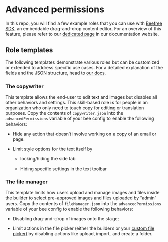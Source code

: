 
# Advanced permissions

In this repo, you will find a few example roles that you can use with [Beefree SDK](https://beefree.io/bee-plugin/ "https://beefree.io/bee-plugin/"), an embeddable drag-and-drop content editor. For an overview of this feature, please refer to our [dedicated page](https://docs.beefree.io/advanced-permissions/ "https://docs.beefree.io/advanced-permissions/") in our documentation website.

## Role templates

The following templates demonstrate various roles but can be customized or extended to address specific use cases. For a detailed explanation of the fields and the JSON structure, head to [our docs](https://docs.beefree.io/advanced-permissions/ "https://docs.beefree.io/advanced-permissions/").

### The copywriter

This template allows the end-user to edit text and images but disables all other behaviors and settings. This skill-based role is for people in an organization who only need to touch copy for editing or translation purposes. Copy the contents of `copywriter.json` into the `advancedPermissions` variable of your bee config to enable the following behaviors:

-   Hide any action that doesn’t involve working on a copy of an email or page.
    
-   Limit style options for the text itself by
    
    -   locking/hiding the side tab
        
    -   Hiding specific settings in the text toolbar
        

### The file manager

This template limits how users upload and manage images and files inside the builder to select pre-approved images and files uploaded by “admin” users. Copy the contents of `fileManager.json` into the `advancedPermissions` variable of your bee config to enable the following behaviors:

-   Disabling drag-and-drop of images onto the stage;
    
-   Limit actions in the file picker (either the builders or your [custom file picker)](https://docs.beefree.io/custom-file-picker/ "https://docs.beefree.io/custom-file-picker/") by disabling actions like upload, import, and create a folder.
